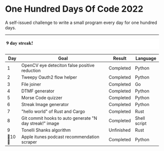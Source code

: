 # One Hundred Days Of Code 2022

A self-issued challenge to write a small program every day for one hundred days.

---
![day_6 project lol](media/streak.jpg)

| Day      | Goal                                                    | Result     | Language |
|----------|---------------------------------------------------------|------------|----------|
| 1        | OpenCV eye deteciton false positive reduction           | Completed  | Python   |
| 2        | Tweepy Oauth2 flow helper                               | Completed  | Python   |
| 3        | File joiner                                             | Completed  | Go       |
| 4        | DTMF generator                                          | Completed  | Python |
| 5        | Morse Code quizzer                                      | Completed  | Python |
| 6        | Streak Image generator                                  | Completed  | Python |
| 7        | "hello world" of Rust and Cargo                         | Completed  | Rust |
| 8        | Git commit hooks to auto generate "N day streak!" image | Completed  | Shell script |
| 9        | Tonelli Shanks algorithm  | Unfinished | Rust |
|🎉10🎉| Apple itunes podcast recommendation scraper | Completed | Python |





